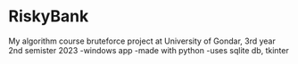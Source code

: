 # RiskyBank
My algorithm course bruteforce project at University of Gondar, 3rd year 2nd semister 2023
-windows app
-made with python
-uses sqlite db, tkinter
